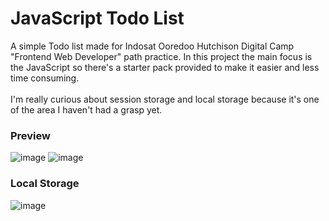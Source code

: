 # JavaScript Todo List
A simple Todo list made for Indosat Ooredoo Hutchison Digital Camp "Frontend Web Developer" path practice. In this project the main focus is the JavaScript so there's a starter pack provided to make it easier and less time consuming.
<br><br>
I'm really curious about session storage and local storage because it's one of the area I haven't had a grasp yet.
<br>
### Preview
![image](https://user-images.githubusercontent.com/40969170/183981727-2ad7f807-a78f-4a83-9e49-70273f273df2.png)
![image](https://user-images.githubusercontent.com/40969170/183982260-720f8ed1-df96-4692-a230-1c62c08e23af.png)
### Local Storage
![image](https://user-images.githubusercontent.com/40969170/184135407-85f3335f-c486-4422-aed3-2f9cd425f405.png)
